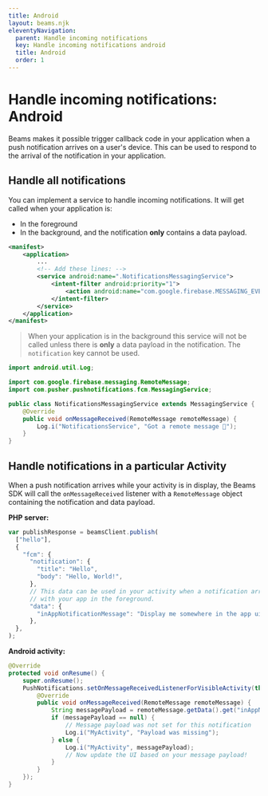 ```yaml
---
title: Android
layout: beams.njk
eleventyNavigation:
  parent: Handle incoming notifications
  key: Handle incoming notifications android
  title: Android
  order: 1
---
```


# Handle incoming notifications: Android

Beams makes it possible trigger callback code in your application when a push notification arrives on a user's device. This can be used to respond to the arrival of the notification in your application.

## Handle all notifications

You can implement a service to handle incoming notifications. It will get called when your application is:

- In the foreground
- In the background, and the notification **only** contains a data payload.

```xml
<manifest>
    <application>
        ...
        <!-- Add these lines: -->
        <service android:name=".NotificationsMessagingService">
            <intent-filter android:priority="1">
                <action android:name="com.google.firebase.MESSAGING_EVENT" />
            </intent-filter>
        </service>
    </application>
</manifest>
```

> When your application is in the background this service will not be called unless there is **only** a data payload in the notification. The `notification` key cannot be used.

```java
import android.util.Log;

import com.google.firebase.messaging.RemoteMessage;
import com.pusher.pushnotifications.fcm.MessagingService;

public class NotificationsMessagingService extends MessagingService {
    @Override
    public void onMessageReceived(RemoteMessage remoteMessage) {
        Log.i("NotificationsService", "Got a remote message 🎉");
    }
}
```

## Handle notifications in a particular Activity

When a push notification arrives while your activity is in display, the Beams SDK will call the `onMessageReceived` listener with a `RemoteMessage` object containing the notification and data payload.

**PHP server:**

```js
var publishResponse = beamsClient.publish(
  ["hello"],
  {
    "fcm": {
      "notification": {
        "title": "Hello",
        "body": "Hello, World!",
      },
      // This data can be used in your activity when a notification arrives
      // with your app in the foreground.
      "data": {
        "inAppNotificationMessage": "Display me somewhere in the app ui!",
      },
  },
);
```

**Android activity:**

```java
@Override
protected void onResume() {
    super.onResume();
    PushNotifications.setOnMessageReceivedListenerForVisibleActivity(this, new PushNotificationReceivedListener() {
        @Override
        public void onMessageReceived(RemoteMessage remoteMessage) {
            String messagePayload = remoteMessage.getData().get("inAppNotificationMessage");
            if (messagePayload == null) {
                // Message payload was not set for this notification
                Log.i("MyActivity", "Payload was missing");
            } else {
                Log.i("MyActivity", messagePayload);
                // Now update the UI based on your message payload!
            }
        }
    });
}
```
